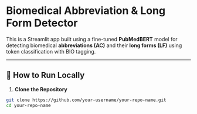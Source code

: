 # Biomedical Abbreviation & Long Form Detector

This is a Streamlit app built using a fine-tuned **PubMedBERT** model for detecting biomedical **abbreviations (AC)** and their **long forms (LF)** using token classification with BIO tagging.

---

## 🚀 How to Run Locally

1. **Clone the Repository**  
```bash
git clone https://github.com/your-username/your-repo-name.git
cd your-repo-name
